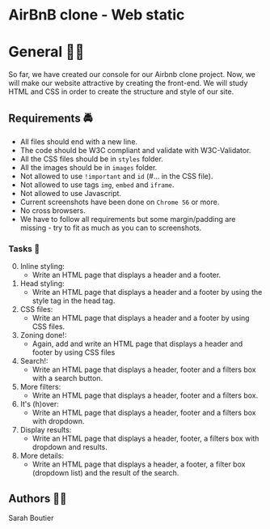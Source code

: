 # AirBnB clone - Web static

# General 🏋️‍♀️
So far, we have created our console for our Airbnb clone project. Now, we will make our website attractive by creating the front-end. We will study HTML and CSS in order to create the structure and style of our site.

## Requirements :oncoming_police_car:
- All files should end with a new line.
- The code should be W3C compliant and validate with W3C-Validator.
- All the CSS files should be in `styles` folder.
- All the images should be in `images` folder.
- Not allowed to use `!important` and `id` (#... in the CSS file).
- Not allowed to use tags `img`, `embed` and `iframe`.
- Not allowed to use Javascript.
- Current screenshots have been done on `Chrome 56` or more.
- No cross browsers.
- We have to follow all requirements but some margin/padding are missing - try to fit as much as you can to screenshots.

### Tasks 🌵
0. Inline styling: 
    - Write an HTML page that displays a header and a footer.
1. Head styling:
    - Write an HTML page that displays a header and a footer by using the style tag in the head tag.
2. CSS files:
    - Write an HTML page that displays a header and a footer by using CSS files.
3. Zoning done!:
    - Again, add and write an HTML page that displays a header and footer by using CSS files
4. Search!:
    - Write an HTML page that displays a header, footer and a filters box with a search button.
5. More filters:
    - Write an HTML page that displays a header, footer and a filters box.
6. It's (h)over:
    - Write an HTML page that displays a header, footer and a filters box with dropdown.
7. Display results:
    - Write an HTML page that displays a header, footer, a filters box with dropdown and results.
8. More details:
    - Write an HTML page that displays a header, a footer, a filter box (dropdown list) and the result of the search.

## Authors 🧞‍♀️
Sarah Boutier